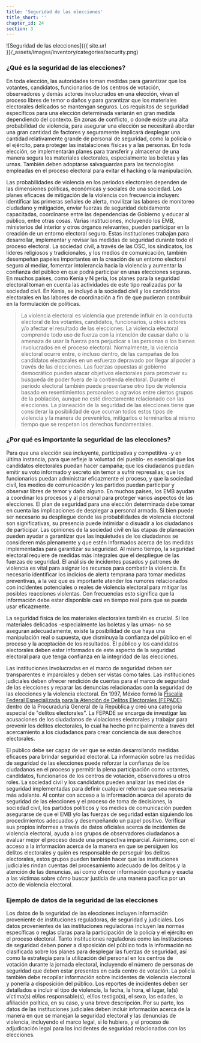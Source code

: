 ```yaml
---
title: 'Seguridad de las elecciones'
title_short: ''
chapter_id: 24
section: 3
---
```


![Seguridad de las elecciones]({{ site.url }}/\_assets/images/inventory/categories/security.png)

### ¿Qué es la seguridad de las elecciones?

En toda elección, las autoridades toman medidas para garantizar que los votantes, candidatos, funcionarios de los centros de votación, observadores y demás actores involucrados en una elección, vivan el proceso libres de temor o daños y para garantizar que los materiales electorales delicados se mantengan seguros. Los requisitos de seguridad específicos para una elección determinada variarán en gran medida dependiendo del contexto. En zonas de conflicto, o donde existe una alta probabilidad de violencia, para asegurar una elección se necesitará abordar una gran cantidad de factores y seguramente implicará desplegar una cantidad relativamente grande de personal de seguridad, como la policía o el ejército, para proteger las instalaciones físicas y a las personas. En toda elección, se implementarán planes para transferir y almacenar de una manera segura los materiales electorales, especialmente las boletas y las urnas. También deben adoptarse salvaguardas para las tecnologías empleadas en el proceso electoral para evitar el hacking o la manipulación.

Las probabilidades de violencia en los periodos electorales dependen de las dimensiones políticas, económicas y sociales de una sociedad. Los planes eficaces de mitigación de la violencia con frecuencia incluyen: identificar las primeras señales de alerta, movilizar las labores de monitoreo ciudadano y mitigación, enviar fuerzas de seguridad debidamente capacitadas, coordinarse entre las dependencias de Gobierno y educar al público, entre otras cosas. Varias instituciones, incluyendo los EMB, ministerios del interior y otros órganos relevantes, pueden participar en la creación de un entorno electoral seguro. Estas instituciones trabajan para desarrollar, implementar y revisar las medidas de seguridad durante todo el proceso electoral. La sociedad civil, a través de las OSC, los sindicatos, los líderes religiosos y tradicionales, y los medios de comunicación, también desempeñan papeles importantes en la creación de un entorno electoral seguro al mediar, fomentar intolerancia hacia la violencia y aumentar la confianza del público en que podrá participar en unas elecciones seguras. En muchos países, como Kenia y Nigeria, los planes para la seguridad electoral toman en cuenta las actividades de este tipo realizadas por la sociedad civil. En Kenia, se incluyó a la sociedad civil y los candidatos electorales en las labores de coordinación a fin de que pudieran contribuir en la formulación de políticas.

> La violencia electoral es violencia que pretende influir en la conducta electoral de los votantes, candidatos, funcionarios, u otros actores y/o afectar el resultado de las elecciones. La violencia electoral comprende todo uso de fuerza con la intención de causar daño o la amenaza de usar la fuerza para perjudicar a las personas o los bienes involucrados en el proceso electoral. Normalmente, la violencia electoral ocurre entre, o incluso dentro, de las campañas de los candidatos electorales en un esfuerzo depravado por llegar al poder a través de las elecciones. Las fuerzas opuestas al gobierno democrático pueden atacar objetivos electorales para promover su búsqueda de poder fuera de la contienda electoral. Durante el periodo electoral también puede presentarse otro tipo de violencia basado en resentimientos personales o agravios entre ciertos grupos de la población, aunque no esté directamente relacionado con las elecciones. La planeación de la seguridad de las elecciones tiene que considerar la posibilidad de que ocurran todos estos tipos de violencia y la manera de prevenirlos, mitigarlos o terminarlos al mismo tiempo que se respetan los derechos fundamentales.

### ¿Por qué es importante la seguridad de las elecciones?

Para que una elección sea incluyente, participativa y competitiva -y en última instancia, para que refleje la voluntad del pueblo- es esencial que los candidatos electorales puedan hacer campaña; que los ciudadanos puedan emitir su voto informado y secreto sin temor a sufrir represalias; que los funcionarios puedan administrar eficazmente el proceso, y que la sociedad civil, los medios de comunicación y los partidos puedan participar y observar libres de temor y daño alguno. En muchos países, los EMB ayudan a coordinar los procesos y al personal para proteger varios aspectos de las elecciones. El plan de seguridad para una elección determinada debe tomar en cuenta las implicaciones de desplegar a personal armado. Si bien puede ser necesario su despliegue donde las probabilidades de violencia electoral son significativas, su presencia puede intimidar o disuadir a los ciudadanos de participar. Las opiniones de la sociedad civil en las etapas de planeación pueden ayudar a garantizar que las inquietudes de los ciudadanos se consideren más plenamente y que estén informados acerca de las medidas implementadas para garantizar su seguridad. Al mismo tiempo, la seguridad electoral requiere de medidas más integrales que el despliegue de las fuerzas de seguridad. El análisis de incidentes pasados y patrones de violencia es vital para asignar los recursos para combatir la violencia. Es necesario identificar los indicios de alerta temprana para tomar medidas preventivas, a la vez que es importante atender los rumores relacionados con incidentes potenciales o reales de violencia electoral para mitigar las posibles reacciones violentas. Con frecuencias esto significa que la información debe estar disponible casi en tiempo real para que se pueda usar eficazmente.

La seguridad física de los materiales electorales también es crucial. Si los materiales delicados -especialmente las boletas y las urnas- no se aseguran adecuadamente, existe la posibilidad de que haya una manipulación real o supuesta, que disminuya la confianza del público en el proceso y la aceptación de los resultados. El público y los candidatos electorales deben estar informados de este aspecto de la seguridad electoral para que tenga confianza en la integridad de las elecciones.

Las instituciones involucradas en el marco de seguridad deben ser transparentes e imparciales y deben ser vistas como tales. Las instituciones judiciales deben ofrecer rendición de cuentas para el marco de seguridad de las elecciones y reparar las denuncias relacionadas con la seguridad de las elecciones y la violencia electoral. En 1997, México formó la [Fiscalía Federal Especializada para la Atención de Delitos Electorales (FEPADE)](http://www.pgr.gob.mx/FEPADE/) dentro de la Procuraduría General de la República y creó una categoría especial de "delitos electorales". La FEPADE se encarga de investigar las acusaciones de los ciudadanos de violaciones electorales y trabajar para prevenir los delitos electorales, lo cual ha hecho principalmente a través del acercamiento a los ciudadanos para crear conciencia de sus derechos electorales.

El público debe ser capaz de ver que se están desarrollando medidas eficaces para brindar seguridad electoral. La información sobre las medidas de seguridad de las elecciones puede reforzar la confianza de los ciudadanos en el proceso y permitir la plena participación como votantes, candidatos, funcionarios de los centros de votación, observadores u otros roles. La sociedad civil y los candidatos pueden analizar las medidas de seguridad implementadas para definir cualquier reforma que sea necesaria más adelante. Al contar con acceso a la información acerca del aparato de seguridad de las elecciones y el proceso de toma de decisiones, la sociedad civil, los partidos políticos y los medios de comunicación pueden asegurarse de que el EMB y/o las fuerzas de seguridad están siguiendo los procedimientos adecuados y desempeñando un papel positivo. Verificar sus propios informes a través de datos oficiales acerca de incidentes de violencia electoral, ayuda a los grupos de observadores ciudadanos a evaluar mejor el proceso desde una perspectiva imparcial. Asimismo, con el acceso a la información acerca de la manera en que se persiguen los delitos electorales y quién es responsable de perseguir los delitos electorales, estos grupos pueden también hacer que las instituciones judiciales rindan cuentas del procesamiento adecuado de los delitos y la atención de las denuncias, así como ofrecer información oportuna y exacta a las víctimas sobre cómo buscar justicia de una manera pacífica por un acto de violencia electoral.

### Ejemplo de datos de la seguridad de las elecciones

Los datos de la seguridad de las elecciones incluyen información proveniente de instituciones reguladoras, de seguridad y judiciales. Los datos provenientes de las instituciones reguladoras incluyen las normas específicas o reglas claras para la participación de la policía y el ejército en el proceso electoral. Tanto instituciones reguladoras como las instituciones de seguridad deben poner a disposición del público toda la información no clasificada sobre los planes para desplegar las fuerzas de seguridad, así como la estrategia para la utilización del personal en los centros de votación durante la jornada electoral, incluyendo el número de personas de seguridad que deben estar presentes en cada centro de votación. La policía también debe recopilar información sobre incidentes de violencia electoral y ponerla a disposición del público. Los reportes de incidentes deben ser detallados e incluir el tipo de violencia, la fecha, la hora, el lugar, la(s) víctima(s) el/los responsable(s), el/los testigo(s), el sexo, las edades, la afiliación política, en su caso, y una breve descripción. Por su parte, los datos de las instituciones judiciales deben incluir información acerca de la manera en que se manejan la seguridad electoral y las denuncias de violencia, incluyendo el marco legal, si lo hubiera, y el proceso de adjudicación legal para los incidentes de seguridad relacionados con las elecciones.
